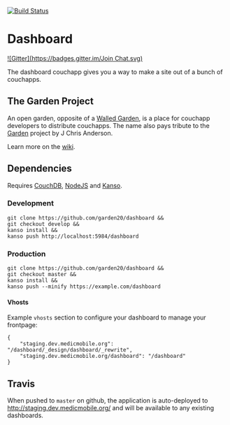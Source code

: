 [![Build Status](https://secure.travis-ci.org/garden20/dashboard.png)](http://travis-ci.org/garden20/dashboard)

# Dashboard
[![Gitter](https://badges.gitter.im/Join Chat.svg)](https://gitter.im/garden20/dashboard?utm_source=badge&utm_medium=badge&utm_campaign=pr-badge&utm_content=badge)

The dashboard couchapp gives you a way to make a site out of a bunch of couchapps.

## The Garden Project

An open garden, opposite of a [Walled Garden](http://en.wikipedia.org/wiki/Walled_garden_\(technology\) ), is a place for couchapp developers to distribute couchapps.
The name also pays tribute to the [Garden](https://couchapp.org/page/garden) project by J Chris Anderson.

Learn more on the [wiki](https://github.com/kanso/garden/wiki).

## Dependencies

Requires [CouchDB](http://couchdb.apache.org/), [NodeJS](http://nodejs.org/)
and [Kanso](http://kan.so/). 

### Development

```
git clone https://github.com/garden20/dashboard &&
git checkout develop &&
kanso install &&
kanso push http://localhost:5984/dashboard
```

### Production

```
git clone https://github.com/garden20/dashboard &&
git checkout master &&
kanso install &&
kanso push --minify https://example.com/dashboard
```

#### Vhosts

Example `vhosts` section to configure your dashboard to manage your frontpage:

```
{
    "staging.dev.medicmobile.org": "/dashboard/_design/dashboard/_rewrite",
    "staging.dev.medicmobile.org/dashboard": "/dashboard"
}
```

## Travis

When pushed to `master` on github, the application is auto-deployed to
http://staging.dev.medicmobile.org/ and will be available to any existing
dashboards.


